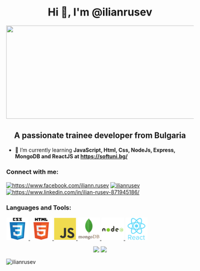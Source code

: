 <h1 align="center">Hi 👋, I'm @ilianrusev</h1>
<p align="center"><img height="250" width="600" src="https://media2.giphy.com/media/RbDKaczqWovIugyJmW/giphy.gif?cid=ecf05e47pod6h7beswsnpxye3jlk1ngbe70klthsg0w30myk&rid=giphy.gif&ct=g" /></p>
<h2 align="center">A passionate trainee developer from Bulgaria</h2>


- 🌱 I’m currently learning **JavaScript, Html, Css, NodeJs, Express, MongoDB and ReactJS at https://softuni.bg/**


<h3 align="left">Connect with me:</h3>
<p align="left">
<a href="https://fb.com/iliann.rusev" target="blank"><img align="center" src="https://raw.githubusercontent.com/rahuldkjain/github-profile-readme-generator/master/src/images/icons/Social/facebook.svg" alt="https://www.facebook.com/iliann.rusev" height="30" width="40" /></a>
<a href="https://instagram.com/ilianrusev" target="blank"><img align="center" src="https://raw.githubusercontent.com/rahuldkjain/github-profile-readme-generator/master/src/images/icons/Social/instagram.svg" alt="ilianrusev" height="30" width="40" /></a>
<a href="https://www.linkedin.com/in/ilian-rusev-871945186/" target="blank"><img align="center" src="https://raw.githubusercontent.com/rahuldkjain/github-profile-readme-generator/master/src/images/icons/Social/linked-in-alt.svg" alt="https://www.linkedin.com/in/ilian-rusev-871945186/" height="30" width="40" /></a>
</p>

<h3 align="left">Languages and Tools:</h3>
<p align="left"> <a href="https://www.w3schools.com/css/" target="_blank" rel="noreferrer"> <img src="https://raw.githubusercontent.com/devicons/devicon/master/icons/css3/css3-original-wordmark.svg" alt="css3" width="60" height="60"/> </a> <a href="https://www.w3.org/html/" target="_blank" rel="noreferrer"> <img src="https://raw.githubusercontent.com/devicons/devicon/master/icons/html5/html5-original-wordmark.svg" alt="html5" width="60" height="60"/> </a> <a href="https://developer.mozilla.org/en-US/docs/Web/JavaScript" target="_blank" rel="noreferrer"> <img src="https://raw.githubusercontent.com/devicons/devicon/master/icons/javascript/javascript-original.svg" alt="javascript" width="60" height="60"/> </a> <a href="https://www.mongodb.com/" target="_blank" rel="noreferrer"> <img src="https://raw.githubusercontent.com/devicons/devicon/master/icons/mongodb/mongodb-original-wordmark.svg" alt="mongodb" width="60" height="60"/> </a> <a href="https://nodejs.org" target="_blank" rel="noreferrer"> <img src="https://raw.githubusercontent.com/devicons/devicon/master/icons/nodejs/nodejs-original-wordmark.svg" alt="nodejs" width="60" height="60"/> </a> <a href="https://reactjs.org/" target="_blank" rel="noreferrer"> <img src="https://raw.githubusercontent.com/devicons/devicon/master/icons/react/react-original-wordmark.svg" alt="react" width="60" height="60"/> </a> </p>

<p align="center">
  <img src="https://github-readme-stats.vercel.app/api?username=ilianrusev&show_icons=true&locale=en" height="165px"/>
  <img src="https://github-readme-stats.vercel.app/api/top-langs/?username=ilianrusev&layout=compact" height="165px" />
</p>

<p align="left"> <img src="https://komarev.com/ghpvc/?username=ilianrusev&label=Profile%20views&color=blueviolet&style=flat" alt="ilianrusev" height="25px" /> </p>

